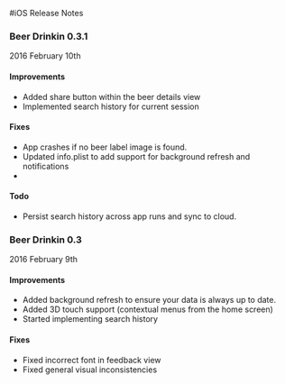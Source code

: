 #iOS Release Notes
### Beer Drinkin 0.3.1
2016 February 10th
 
#### Improvements 
* Added share button within the beer details view
* Implemented search history for current session

#### Fixes 
* App crashes if no beer label image is found.
* Updated info.plist to add support for background refresh and notifications
*
#### Todo 
* Persist search history across app runs and sync to cloud.

### Beer Drinkin 0.3
2016 February 9th
#### Improvements 
* Added background refresh to ensure your data is always up to date.
* Added 3D touch support (contextual menus from the home screen)
* Started implementing search history

#### Fixes 
* Fixed incorrect font in feedback view
* Fixed general visual inconsistencies 